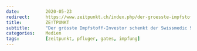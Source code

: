 ```yaml
---
date:          2020-05-23
redirect:      https://www.zeitpunkt.ch/index.php/der-groesste-impfstoff-investor-schenkt-der-swissmedic-900000-dollar
title:         ZE!TPUNKT
subtitle:      "Der grösste Impfstoff-Investor schenkt der Swissmedic 900’000 Dollar"
categories:    Medien
tags:          [zeitpunkt, pfluger, gates, impfung]
---
```

